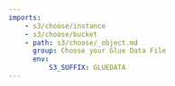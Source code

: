 ```yaml
---
imports:
    - s3/choose/instance
    - s3/choose/bucket
    - path: s3/choose/_object.md
      group: Choose your Glue Data File
      env:
          S3_SUFFIX: GLUEDATA
---
```


